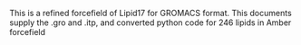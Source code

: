 This is a refined forcefield of Lipid17 for GROMACS format. This documents supply the .gro and .itp, and converted python code for 246 lipids in Amber forcefield
